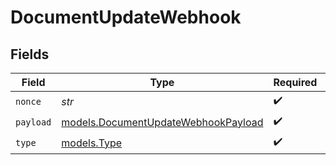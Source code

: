 # DocumentUpdateWebhook


## Fields

| Field                                                                            | Type                                                                             | Required                                                                         | Description                                                                      |
| -------------------------------------------------------------------------------- | -------------------------------------------------------------------------------- | -------------------------------------------------------------------------------- | -------------------------------------------------------------------------------- |
| `nonce`                                                                          | *str*                                                                            | :heavy_check_mark:                                                               | N/A                                                                              |
| `payload`                                                                        | [models.DocumentUpdateWebhookPayload](../models/documentupdatewebhookpayload.md) | :heavy_check_mark:                                                               | N/A                                                                              |
| `type`                                                                           | [models.Type](../models/type.md)                                                 | :heavy_check_mark:                                                               | N/A                                                                              |